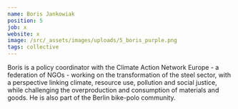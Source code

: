 ```yaml
---
name: Boris Jankowiak
position: 5
job: x
website: x
image: /src/_assets/images/uploads/5_boris_purple.png
tags: collective
---
```

Boris is a policy coordinator with the Climate Action Network Europe - a federation of NGOs - working on the transformation of the steel sector, with a perspective linking climate, resource use, pollution and social justice, while challenging the overproduction and consumption of materials and goods. He is also part of the Berlin bike-polo community.